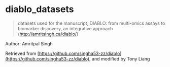 # diablo_datasets

>datasets used for the manuscript, DIABLO: from multi-omics assays to biomarker discovery, an integrative approach (http://amritsingh.ca/diablo/)

Author: Amritpal Singh

Retrieved from [https://github.com/singha53-zz/diablo](https://github.com/singha53-zz/diablo), and modified by Tony Liang 
